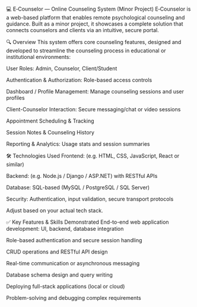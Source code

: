 💻 E‑Counselor — Online Counseling System (Minor Project)
E‑Counselor is a web-based platform that enables remote psychological counseling and guidance. Built as a minor project, it showcases a complete solution that connects counselors and clients via an intuitive, secure portal.

🔍 Overview
This system offers core counseling features, designed and developed to streamline the counseling process in educational or institutional environments:

User Roles: Admin, Counselor, Client/Student

Authentication & Authorization: Role-based access controls

Dashboard / Profile Management: Manage counseling sessions and user profiles

Client-Counselor Interaction: Secure messaging/chat or video sessions

Appointment Scheduling & Tracking

Session Notes & Counseling History

Reporting & Analytics: Usage stats and session summaries

🛠️ Technologies Used
Frontend: (e.g. HTML, CSS, JavaScript, React or similar)

Backend: (e.g. Node.js / Django / ASP.NET) with RESTful APIs

Database: SQL-based (MySQL / PostgreSQL / SQL Server)

Security: Authentication, input validation, secure transport protocols

Adjust based on your actual tech stack.

✅ Key Features & Skills Demonstrated
End-to-end web application development: UI, backend, database integration

Role-based authentication and secure session handling

CRUD operations and RESTful API design

Real-time communication or asynchronous messaging

Database schema design and query writing

Deploying full-stack applications (local or cloud)

Problem-solving and debugging complex requirements
